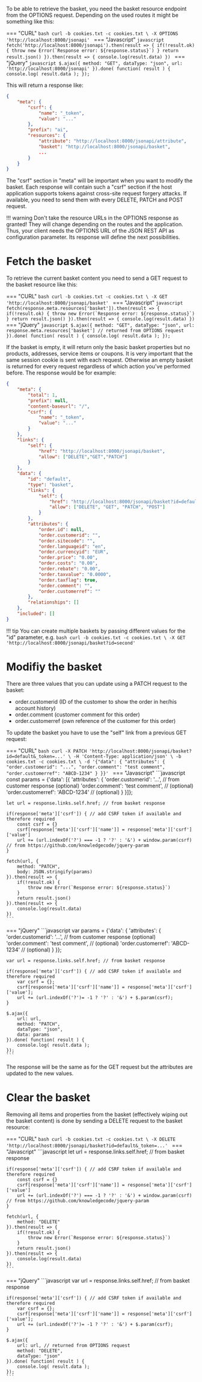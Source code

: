 To be able to retrieve the basket, you need the basket resource endpoint from the OPTIONS request. Depending on the used routes it might be something like this:

=== "CURL"
    ```bash
    curl -b cookies.txt -c cookies.txt \
    -X OPTIONS 'http://localhost:8000/jsonapi'
    ```
=== "Javascript"
    ```javascript
    fetch('http://localhost:8000/jsonapi').then(result => {
        if(!result.ok) {
            throw new Error(`Response error: ${response.status}`)
        }
        return result.json()
    }).then(result => {
        console.log(result.data)
    })
    ```
=== "jQuery"
    ```javascript
    $.ajax({
        method: "GET",
        dataType: "json",
        url: 'http://localhost:8000/jsonapi'
    }).done( function( result ) {
        console.log( result.data );
    });
    ```

This will return a response like:

```json
{
    "meta": {
        "csrf": {
            "name": "_token",
            "value": "..."
        },
        "prefix": "ai",
        "resources": {
            "attribute": "http://localhost:8000/jsonapi/attribute",
            "basket": "http://localhost:8000/jsonapi/basket",
            ...
        }
    }
}
```

The "csrf" section in "meta" will be important when you want to modify the basket. Each response will contain such a "csrf" section if the host application supports tokens against cross-site request forgery attacks. If available, you need to send them with every DELETE, PATCH and POST request.

!!! warning
    Don't take the resource URLs in the OPTIONS response as granted! They will change depending on the routes and the application. Thus, your client needs the OPTIONS URL of the JSON REST API as configuration parameter. Its response will define the next possibilities.

# Fetch the basket

To retrieve the current basket content you need to send a GET request to the basket resource like this:

=== "CURL"
    ```bash
    curl -b cookies.txt -c cookies.txt \
    -X GET 'http://localhost:8000/jsonapi/basket'
    ```
=== "Javascript"
    ```javascript
    fetch(response.meta.resources['basket']).then(result => {
        if(!result.ok) {
            throw new Error(`Response error: ${response.status}`)
        }
        return result.json()
    }).then(result => {
        console.log(result.data)
    })
    ```
=== "jQuery"
    ```javascript
    $.ajax({
        method: "GET",
        dataType: "json",
        url: response.meta.resources['basket'] // returned from OPTIONS request
    }).done( function( result ) {
        console.log( result.data );
    });
    ```

If the basket is empty, it will return only the basic basket properties but no products, addresses, service items or coupons. It is very important that the same session cookie is sent with each request. Otherwise an empty basket is returned for every request regardless of which action you've performed before. The response would be for example:

```json
{
    "meta": {
        "total": 1,
        "prefix": null,
        "content-baseurl": "/",
        "csrf": {
            "name": "_token",
            "value": "..."
        }
    },
    "links": {
        "self": {
            "href": "http://localhost:8000/jsonapi/basket",
            "allow": ["DELETE","GET","PATCH"]
        }
    },
    "data": {
        "id": "default",
        "type": "basket",
        "links": {
            "self": {
                "href": "http://localhost:8000/jsonapi/basket?id=default",
                "allow": ["DELETE", "GET", "PATCH", "POST"]
            }
        },
        "attributes": {
            "order.id": null,
            "order.customerid": "",
            "order.sitecode": "",
            "order.languageid": "en",
            "order.currencyid": "EUR",
            "order.price": "0.00",
            "order.costs": "0.00",
            "order.rebate": "0.00",
            "order.taxvalue": "0.0000",
            "order.taxflag": true,
            "order.comment": "",
            "order.customerref": ""
        },
        "relationships": []
    },
    "included": []
}
```

!!! tip
    You can create multiple baskets by passing different values for the "id" parameter, e.g.
    ```bash
    curl -b cookies.txt -c cookies.txt \
    -X GET 'http://localhost:8000/jsonapi/basket?id=second'
    ```

# Modifiy the basket

There are three values that you can update using a PATCH request to the basket:

* order.customerid (ID of the customer to show the order in her/his account history)
* order.comment (customer comment for this order)
* order.customerref (own reference of the customer for this order)

To update the basket you have to use the "self" link from a previous GET request:

=== "CURL"
    ```bash
    curl -X PATCH 'http://localhost:8000/jsonapi/basket?id=default&_token=...' \
    -H 'Content-Type: application/json' \
    -b cookies.txt -c cookies.txt \
    -d '{"data": {
        "attributes": {
            "order.customerid": "...",
            "order.comment": "test comment",
            "order.customerref": "ABCD-1234"
        }
    }}'
    ```
=== "Javascript"
    ```javascript
    const params = {'data': [{
        'attributes': {
            'order.customerid': '...', // from customer response (optional)
            'order.comment': 'test comment', // (optional)
            'order.customerref': 'ABCD-1234' // (optional)
        }
    }]};

    let url = response.links.self.href; // from basket response

    if(response['meta']['csrf']) { // add CSRF token if available and therefore required
        const csrf = {}
        csrf[response['meta']['csrf']['name']] = response['meta']['csrf']['value']
        url += (url.indexOf('?') === -1 ? '?' : '&') + window.param(csrf) // from https://github.com/knowledgecode/jquery-param
    }

    fetch(url, {
        method: "PATCH",
        body: JSON.stringify(params)
    }).then(result => {
        if(!result.ok) {
            throw new Error(`Response error: ${response.status}`)
        }
        return result.json()
    }).then(result => {
        console.log(result.data)
    })
    ```
=== "jQuery"
    ```javascript
    var params = {'data': {
        'attributes': {
            'order.customerid': '...', // from customer response (optional)
            'order.comment': 'test comment', // (optional)
            'order.customerref': 'ABCD-1234' // (optional)
        }
    }};

    var url = response.links.self.href; // from basket response

    if(response['meta']['csrf']) { // add CSRF token if available and therefore required
        var csrf = {};
        csrf[response['meta']['csrf']['name']] = response['meta']['csrf']['value'];
        url += (url.indexOf('?')= -1 ? '?' : '&') + $.param(csrf);
    }

    $.ajax({
        url: url,
        method: "PATCH",
        dataType: "json",
        data: params
    }).done( function( result ) {
        console.log( result.data );
    });
    ```

The response will be the same as for the GET request but the attributes are updated to the new values.

# Clear the basket

Removing all items and properties from the basket (effectively wiping out the basket content) is done by sending a DELETE request to the basket resource:

=== "CURL"
    ```bash
    curl -b cookies.txt -c cookies.txt \
    -X DELETE 'http://localhost:8000/jsonapi/basket?id=default&_token=...'
    ```
=== "Javascript"
    ```javascript
    let url = response.links.self.href; // from basket response

    if(response['meta']['csrf']) { // add CSRF token if available and therefore required
        const csrf = {}
        csrf[response['meta']['csrf']['name']] = response['meta']['csrf']['value']
        url += (url.indexOf('?') === -1 ? '?' : '&') + window.param(csrf) // from https://github.com/knowledgecode/jquery-param
    }

    fetch(url, {
        method: "DELETE"
    }).then(result => {
        if(!result.ok) {
            throw new Error(`Response error: ${response.status}`)
        }
        return result.json()
    }).then(result => {
        console.log(result.data)
    })
    ```
=== "jQuery"
    ```javascript
    var url = response.links.self.href; // from basket response

    if(response['meta']['csrf']) { // add CSRF token if available and therefore required
        var csrf = {};
        csrf[response['meta']['csrf']['name']] = response['meta']['csrf']['value'];
        url += (url.indexOf('?')= -1 ? '?' : '&') + $.param(csrf);
    }

    $.ajax({
        url: url, // returned from OPTIONS request
        method: "DELETE",
        dataType: "json"
    }).done( function( result ) {
        console.log( result.data );
    });
    ```
